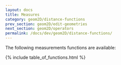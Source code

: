 ```yaml
---
layout: docs
title: Measures
category: geom2D/distance-functions
prev_section: geom2D/edit-geometries
next_section: geom2D/operators
permalink: /docs/dev/geom2D/distance-functions/
---
```


The following measurements functions are available:

{% include table_of_functions.html %}
